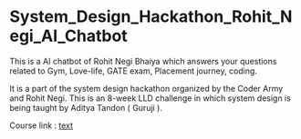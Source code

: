# System_Design_Hackathon_Rohit_Negi_AI_Chatbot
This is a AI chatbot of Rohit Negi Bhaiya which answers your questions related to Gym, Love-life, GATE exam, Placement journey, coding.

It is a part of the system design hackathon organized by the Coder Army and Rohit Negi. This is an 8-week LLD challenge in which system design is being taught by Aditya Tandon ( Guruji ). 

Course link : [text](https://www.youtube.com/playlist?list=PLQEaRBV9gAFvzp6XhcNFpk1WdOcyVo9qT)